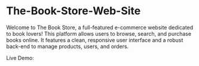 # The-Book-Store-Web-Site
Welcome to The Book Store, a full-featured e-commerce website dedicated to book lovers! This platform allows users to browse, search, and purchase books online. It features a clean, responsive user interface and a robust back-end to manage products, users, and orders.

Live Demo: 
